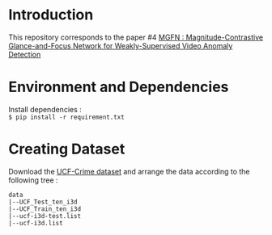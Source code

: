 # Introduction
This repository corresponds to the paper #4 [MGFN : Magnitude-Contrastive Glance-and-Focus Network for Weakly-Supervised Video Anomaly Detection](https://arxiv.org/pdf/2211.15098v1.pdf)

# Environment and Dependencies
Install dependencies : <br>
`$ pip install -r requirement.txt `

# Creating Dataset
Download the [UCF-Crime dataset]() and arrange the data according to the following tree : <br>
```
data
|--UCF_Test_ten_i3d
|--UCF_Train_ten_i3d
|--ucf-i3d-test.list
|--ucf-i3d.list

```
